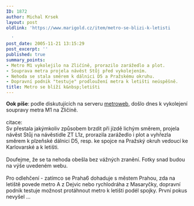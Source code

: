 ```yaml
---
ID: 1872
author: Michal Krsek
layout: post
oldlink: 'https://www.marigold.cz/item/metro-se-blizi-k-letisti

  '
post_date: 2005-11-21 13:15:29
post_excerpt: ''
published: true
summary_points:
- Metro M1 vykolejilo na Zličíně, prorazilo zarážedlo a plot.
- Souprava metra projela návěst Stůj před vykolejením.
- Nehoda se stala směrem k dálnici D5 a Pražskému okruhu.
- Dopravní podnik "testuje" prodloužení metra k letišti neúspěšně.
title: Metro se blíží k&nbsp;letišti
---
```


<p><strong>Ook píše</strong>: podle&nbsp;diskutujících na serveru&nbsp;<a href="http://metroweb.cz/diskuze/viewtopic.php?p=28283" >metroweb</a>, došlo dnes k vykolejení soupravy metra&nbsp;M1 na Zličíně. <br /><br />citace:<br />Sv přestala jakýmkoliv způsobem brzdit při jízdě lichým směrem, projela návěst Stůj na návěstidle ZT L1z, prorazila zarážedlo i plot a vyhřezla směrem k plzeňské dálnici D5, resp. ke spojce na Pražský okruh vedoucí ke Karlovarské a k letišti. <br /><br />Doufejme, že se ta nehoda obešla bez vážných zranění. Fotky snad budou na výše uvedeném webu.<br /><br />Pro odlehčení - zatímco se Praha6 dohaduje s městem Prahou, zda na letiště povede metro A z Dejvic nebo rychlodráha z Masaryčky, dopravní podnik testuje možnost protáhnout metro k letišti podél spojky. První pokus nevyšel ...
</p>